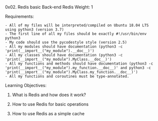 0x02. Redis basic
Back-end
Redis
 Weight: 1


Requirements:

    - All of my files will be interpreted/compiled on Ubuntu 18.04 LTS using python3 (version 3.7)
    - The first line of all my files should be exactly #!/usr/bin/env python3
    - My code should use the pycodestyle style (version 2.5)
    - All my modules should have documentation (python3 -c 'print(__import__("my_module").__doc__)')
    - All my classes should have documentation (python3 -c 'print(__import__("my_module").MyClass.__doc__)')
    - All my functions and methods should have documentation (python3 -c 'print(__import__("my_module").my_function.__doc__)' and python3 -c 'print(__import__("my_module").MyClass.my_function.__doc__)')
    - All my functions and coroutines must be type-annotated.


Learning Objectives:

1. What is Redis and how does it work?

2. How to use Redis for basic operations

3. How to use Redis as a simple cache